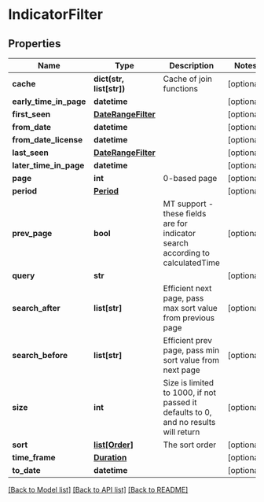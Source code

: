 # IndicatorFilter

## Properties
Name | Type | Description | Notes
------------ | ------------- | ------------- | -------------
**cache** | **dict(str, list[str])** | Cache of join functions | [optional] 
**early_time_in_page** | **datetime** |  | [optional] 
**first_seen** | [**DateRangeFilter**](DateRangeFilter.md) |  | [optional] 
**from_date** | **datetime** |  | [optional] 
**from_date_license** | **datetime** |  | [optional] 
**last_seen** | [**DateRangeFilter**](DateRangeFilter.md) |  | [optional] 
**later_time_in_page** | **datetime** |  | [optional] 
**page** | **int** | 0-based page | [optional] 
**period** | [**Period**](Period.md) |  | [optional] 
**prev_page** | **bool** | MT support - these fields are for indicator search according to calculatedTime | [optional] 
**query** | **str** |  | [optional] 
**search_after** | **list[str]** | Efficient next page, pass max sort value from previous page | [optional] 
**search_before** | **list[str]** | Efficient prev page, pass min sort value from next page | [optional] 
**size** | **int** | Size is limited to 1000, if not passed it defaults to 0, and no results will return | [optional] 
**sort** | [**list[Order]**](Order.md) | The sort order | [optional] 
**time_frame** | [**Duration**](Duration.md) |  | [optional] 
**to_date** | **datetime** |  | [optional] 

[[Back to Model list]](../README.md#documentation-for-models) [[Back to API list]](../README.md#documentation-for-api-endpoints) [[Back to README]](../README.md)


